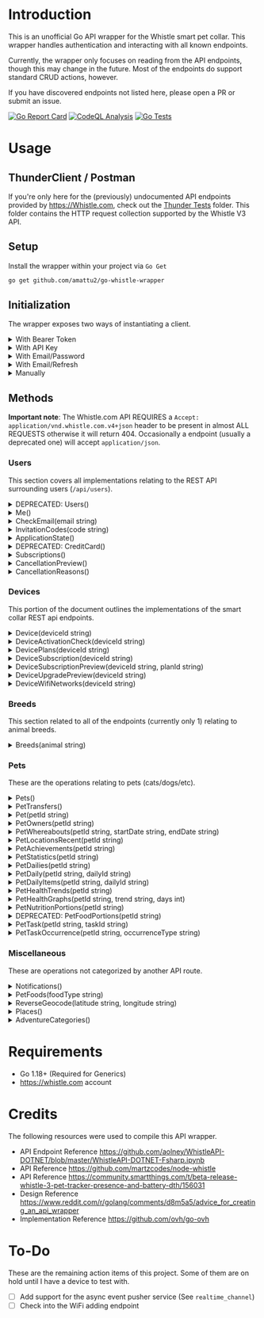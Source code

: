 # Introduction

This is an unofficial Go API wrapper for the Whistle smart pet collar.
This wrapper handles authentication and interacting with all known endpoints.

Currently, the wrapper only focuses on reading from the API endpoints,
though this may change in the future. Most of the endpoints do support
standard CRUD actions, however.

If you have discovered endpoints not listed here, please open a PR or submit an issue.

[![Go Report Card](https://goreportcard.com/badge/github.com/amattu2/go-whistle-wrapper)](https://goreportcard.com/report/github.com/amattu2/go-whistle-wrapper)
[![CodeQL Analysis](https://github.com/amattu2/go-whistle-wrapper/actions/workflows/codeql-analysis.yml/badge.svg)](https://github.com/amattu2/go-whistle-wrapper/actions/workflows/codeql-analysis.yml)
[![Go Tests](https://github.com/amattu2/go-whistle-wrapper/actions/workflows/go-tests.yml/badge.svg)](https://github.com/amattu2/go-whistle-wrapper/actions/workflows/go-tests.yml)

# Usage

## ThunderClient / Postman

If you're only here for the (previously) undocumented API endpoints provided by <https://Whistle.com>,
check out the [Thunder Tests](/.vscode/thunder-tests/) folder.
This folder contains the HTTP request collection supported by the Whistle V3 API.

## Setup

Install the wrapper within your project via `Go Get`

```bash
go get github.com/amattu2/go-whistle-wrapper
```

## Initialization

The wrapper exposes two ways of instantiating a client.

<details>
  <summary>With Bearer Token</summary>

  If you already have a bearer token,
  you can instantiate a new wrapper via

  ```go
  whistle := whistle.InitializeBearer("API_TOKEN_HERE")
  ```

  This is useful for cases where you want to reduce overhead on page reload.
  You should ideally use this method as often as possible.
</details>

<details>
  <summary>With API Key</summary>
  **Note**: I believe this is deprecated and should not be used.
  The mobile application uses HTTP bearer, and this may be removed unpredictably.

  If you already have an API key (`X-Whistle-AuthToken`),
  you can instantiate a new wrapper via

  ```go
  whistle := whistle.InitializeToken("API_TOKEN_HERE")
  ```

  This is useful for cases where you want to reduce overhead on page reload.
  You should ideally use this method as often as possible.
</details>

<details>
  <summary>With Email/Password</summary>

  If you don't have an active API key, but have credentials that work on the <https://Whistle.com>
  mobile app or on <https://app.Whistle.com>, you can instantiate a new wrapper via

  ```go
  whistle := whistle.Initialize("EMAIL", "PASSWORD")
  ```

</details>

<details>
  <summary>With Email/Refresh</summary>

  If you don't have the HTTP bearer token cached, you can reauthenticate using your
  email and refresh token credentials. This would be preferred over storing
  a user's password in a cache somewhere. The refresh token is returned
  during authentication with a email/password.

  ```go
  whistle := whistle.InitializeRefreshToken("EMAIL", "TOKEN")
  ```

</details>

<details>
  <summary>Manually</summary>

  In the event that you have an advanced need, you may also
  initialize the wrapper directly. You only need `email`/`password`,
  `email`/`refresh_token`, `token`, or `bearer`, but never all 4 options together.

  If you provide a `email` and `password` or `email` and `refresh_token`,
  a HTTP bearer will automatically be requested and stored on your first API query.

  ```go
    client := whistle.Client{
      email: "ABC", // Option 1
      password: "XYZ", // Option 1-1
      refreshToken: "XYZ", // Option 1-2
      token: "123", // Option 2
      bearer: "abc12932", // Option 3
      Timeout: 3000,
      Env: whistle.ProdEnv, // Or: whistle.StagingEnv
      UserAgent: "Custom User Agent",
    }
  ```

</details>

## Methods

**Important note**: The Whistle.com API REQUIRES a `Accept: application/vnd.whistle.com.v4+json`
header to be present in almost ALL REQUESTS otherwise it will return 404.
Occasionally a endpoint (usually a deprecated one) will accept `application/json`.

### Users

This section covers all implementations relating to the REST API surrounding users
(`/api/users`).

<details>
  <summary>DEPRECATED: Users()</summary>

  Get information about the currently authenticated user.
  This does NOT provide information about all associated users.

  ```go
  // ...
  q := client.Users()

  q.StatusCode // "200"
  q.Error // nil

  fmt.Println(q.Response) // {CreatedAt, ..., Username}
  // ...
  ```

</details>

<details>
  <summary>Me()</summary>

  Returns information about the authenticated user.

  ```go
  // ...
  q := client.Me()

  q.StatusCode // "200"
  q.Error // nil

  fmt.Println(q.Response.User) // {CreatedAt, ..., Username}
  // ...
  ```

</details>

<details>
  <summary>CheckEmail(email string)</summary>

  Used to check if an email exists within the database.

  HTTP 404 - Non existing

  HTTP 204 - User exists

  ```go
  // ...
  q := client.CheckEmail("abc@gmail.com")

  fmt.Println(q.Response) // true = exists, false = non-existing
  // ...
  ```

</details>

<details>
  <summary>InvitationCodes(code string)</summary>

  List information about a invitation code. Used during the Whistle App invite process.

  ```go
  // ...
  q := client.InvitationCodes("code123")

  q.StatusCode // "200"
  q.Error // nil

  fmt.Println(q.Response) // {pet: ...}
  // ...
  ```

</details>

<details>
  <summary>ApplicationState()</summary>

  Get information about the current application state.
  Current usage unknown.

  ```go
  // ...
  q := client.ApplicationState()

  q.StatusCode // "200"
  q.Error // nil

  fmt.Println(q.Response.ApplicationState) // {...}
  // ...
  ```

</details>

<details>
  <summary>DEPRECATED: CreditCard()</summary>

  Get information about the current credit card on file.
  Does not return the actual card number.

  ```go
  // ...
  q := client.CreditCard()

  q.StatusCode // "200"
  q.Error // nil

  fmt.Println(q.Response)  // {CardType, ..., ZipCode}
  // ...
  ```

</details>

<details>
  <summary>Subscriptions()</summary>

  Get a list of subscriptions tied to an account, along with
  any Partner subscriptions.

  ```go
  // ...
  q := client.Subscriptions()

  q.StatusCode // "200"
  q.Error // nil

  fmt.Println(q.Response) // {Subscriptions: ..., PartnerServices: ...}
  // ...
  ```

</details>

<details>
  <summary>CancellationPreview()</summary>

  Current usage unknown.

  ```go
  // ...
  q := client.CancellationPreview()

  q.StatusCode // "200"
  q.Error // nil

  fmt.Println(q.Response) // TBD
  // ...
  ```

</details>

<details>
  <summary>CancellationReasons()</summary>

  Returns a list of reasons to cancel a subscription.

  ```go
  // ...
  q := client.CancellationReasons()

  q.StatusCode // "200"
  q.Error // nil

  fmt.Println(q.Response) // {cancellation_reasons: [{id: 123, ...}, ...]}
  // ...
  ```

</details>

### Devices

This portion of the document outlines the implementations of the smart collar
REST api endpoints.

<details>
  <summary>Device(deviceId string)</summary>

  Provides information about the specified smart collar device.

  ```go
  // ...
  q := client.Device("serial_num")

  q.StatusCode // "200"
  q.Error // nil

  fmt.Println(q.Response) // {device: {model_id: ..., ..., has_gps: true, ...}
  // ...
  ```

</details>

<details>
  <summary>DeviceActivationCheck(deviceId string)</summary>

  Returns HTTP 204 if the device Id is valid, but not registered

  Returns HTTP 422 if the device is registered

  Returns HTTP 404 if the id is invalid

  ```go
  // ...
  q := client.DeviceActivationCheck("serial_num")

  q.StatusCode // "204"
  q.Error // nil
  // ...
  ```

</details>

<details>
  <summary>DevicePlans(deviceId string)</summary>

  Provides information about the specified device plans

  ```go
  // ...
  q := client.DevicePlans("serial_num")

  q.StatusCode // "200"
  q.Error // nil

  fmt.Println(q.Response) // {paid_through: "", plans: [ ... ] }
  // ...
  ```

</details>

<details>
  <summary>DeviceSubscription(deviceId string)</summary>

  Provides information about the specified device subscription status

  ```go
  // ...
  q := client.DeviceSubscription("serial_num")

  q.StatusCode // "200"
  q.Error // nil

  fmt.Println(q.Response) // {id: 123, ..., plan: {...}}
  // ...
  ```

</details>

<details>
  <summary>DeviceSubscriptionPreview(deviceId string, planId string)</summary>

  Current usage unknown

  ```go
  // ...
  q := client.DeviceSubscriptionPreview("serial_num", "abc")

  q.StatusCode // "200"
  q.Error // nil

  fmt.Println(q.Response) // TBD
  // ...
  ```

</details>

<details>
  <summary>DeviceUpgradePreview(deviceId string)</summary>

  Current usage unknown

  ```go
  // ...
  q := client.DeviceUpgradePreview("serial_num")

  q.StatusCode // "200"
  q.Error // nil

  fmt.Println(q.Response) // TBD
  // ...
  ```

</details>

<details>
  <summary>DeviceWifiNetworks(deviceId string)</summary>

  Provides a listing of all connected networks associated with a device.

  ```go
  // ...
  q := client.DeviceWifiNetworks("serial_num")

  q.StatusCode // "200"
  q.Error // nil

  fmt.Println(q.Response) // [{id: ..., ssid: "xyz"}, ...]
  // ...
  ```

</details>

### Breeds

This section related to all of the endpoints (currently only 1)
relating to animal breeds.

<details>
  <summary>Breeds(animal string)</summary>

  Provides a list of breeds given the current animal species.
  Known options are `dogs` or `cats`

  ```go
  // ...
  q := client.Breeds("dogs")

  q.StatusCode // "200"
  q.Error // nil

  fmt.Println(q.Response.Breeds) // [{ID: 123, Name: "German Shepherd", ...}, ...]
  // ...
  ```

</details>

### Pets

These are the operations relating to pets (cats/dogs/etc).

<details>
  <summary>Pets()</summary>

  Returns a populated array of objects describing a Pet belonging to
  the authenticated user.

  ```go
  // ...
  q := client.Pets()

  q.StatusCode // "200"
  q.Error // nil

  fmt.Println(q.Response.Pets) // {ID: 135, Name: "Baker", ...}
  // ...
  ```

</details>

<details>
  <summary>PetTransfers()</summary>

  Returns an array of pets that qualify for a transfer.
  Unsure of the current usage.

  ```go
  // ...
  q := client.PetTransfers()

  q.StatusCode // "200"
  q.Error // nil

  fmt.Println(q.Response.Transfers) // [{ID: 123, Name: "Fido", ...}, ...]
  // ...
  ```

</details>

<details>
  <summary>Pet(petId string)</summary>

  Returns detailed information about a specific pet.

  ```go
  // ...
  q := client.Pet("petid123")

  q.StatusCode // "200"
  q.Error // nil

  fmt.Println(q.Response.Pet) // {ID: 123, ..., Name: "Fido"}
  // ...
  ```

</details>

<details>
  <summary>PetOwners(petId string)</summary>

  Returns an array of people that are tied to a pet as owners.

  ```go
  // ...
  q := client.PetOwners("pet1233")

  q.StatusCode // "200"
  q.Error // nil

  fmt.Println(q.Response.Owners) // [{Name: "amattu2", ..., Email: "xyz@gmail.com"}]
  // ...
  ```

</details>

<details>
  <summary>PetWhereabouts(petId string, startDate string, endDate string)</summary>

  Returns informations about a pet's historical locations.
  Based on start/end dates.
  Provides locations and known places.

  ```go
  // ...
  q := client.PetWhereabouts("pet321", "2022-03-03", "2024-01-01")

  q.StatusCode // "200"
  q.Error // nil

  fmt.Println(q.Response) // {Locations: [...], Places: [...]}
  // ...
  ```

</details>

<details>
  <summary>PetLocationsRecent(petId string)</summary>

  Similar to PetWhereabouts, this returns detailed locations
  about where a pet has been as of recent.

  ```go
  // ...
  q := client.PetLocationsRecent("3892821")

  q.StatusCode // "200"
  q.Error // nil

  fmt.Println(q.Response.Locations) // [{...}]
  // ...
  ```

</details>

<details>
  <summary>PetAchievements(petId string)</summary>

  Returns a list of achievements that a pet CAN make.
  The achievements indicate whether or not that goal
  has been met.

  ```go
  // ...
  q := client.PetAchievements("3828111")

  q.StatusCode // "200"
  q.Error // nil

  fmt.Println(q.Response.Achievements) // [{ID: 8382, Name: "1 Week Streak"}]
  // ...
  ```

</details>

<details>
  <summary>PetStatistics(petId string)</summary>

  Returns analytical insights about a pet.

  ```go
  // ...
  q := client.PetStatistics("12345")

  q.StatusCode // "200"
  q.Error // nil

  fmt.Println(q.Response.Statistics) // {AverageMinutesActive: 0, ...}
  // ...
  ```

</details>

<details>
  <summary>PetDailies(petId string)</summary>

  Returns high-level information about a pet's daily activities

  ```go
  // ...
  q := client.PetDailies("12345")

  q.StatusCode // "200"
  q.Error // nil

  fmt.Println(q.Response.Dailies) // [{DayNumber: 93381, ..., UpdatedAt: "..."}]
  // ...
  ```

</details>

<details>
  <summary>PetDaily(petId string, dailyId string)</summary>

  Returns detailed information about a particular pet's daily activity

  ```go
  // ...
  q := client.PetDaily("1234", "938191")

  q.StatusCode // "200"
  q.Error // nil

  fmt.Println(q.Response.Daily) // [{DayNumber: 938191, ...}]
  // ...
  ```

</details>

<details>
  <summary>PetDailyItems(petId string, dailyId string)</summary>

  Returns very low-level, and highly-detailed breakdown of a pet's
  daily activity.

  ```go
  // ...
  q := client.PetDailyItems("1234", "938191")

  q.StatusCode // "200"
  q.Error // nil

  fmt.Println(q.Response.DailyItems) // [...]
  // ...
  ```

</details>

<details>
  <summary>PetHealthTrends(petId string)</summary>

  Provides health trend information about the specified pet.

  ```go
  // ...
  q := client.PetHealthTrends("12345")

  q.StatusCode // "200"
  q.Error // nil

  fmt.Println(q.Response.Trends) // {...}
  // ...
  ```

</details>

<details>
  <summary>PetHealthGraphs(petId string, trend string, days int)</summary>

  Provides data to generate a graph for the specified health trend.
  Days limits the number of observations to include.

  ```go
  // ...
  q := client.PetHealthTrends("1234", "sleeping", 7)

  q.StatusCode // "200"
  q.Error // nil

  fmt.Println(q.Response) // {Data: [...], PetId: 1234, ...}
  // ...
  ```

</details>

<details>
  <summary>PetNutritionPortions(petId string)</summary>

  Returns the suggested food portions for the given pet.

  ```go
  // ...
  q := client.PetNutritionPortions("1234")

  q.StatusCode // "200"
  q.Error // nil

  fmt.Println(q.Response) // {Treats: ..., SuggestedCalories: 0.0}
  // ...
  ```

</details>

<details>
  <summary>DEPRECATED: PetFoodPortions(petId string)</summary>

  Returns the suggested food portions for the given pet.
  Replaced by the above method.

  ```go
  // ...
  q := client.PetFoodPortions("1234")

  q.StatusCode // "200"
  q.Error // nil

  fmt.Println(q.Response.PetFoodPortions) // ...
  // ...
  ```

</details>

<details>
  <summary>PetTask(petId string, taskId string)</summary>

  Returns information about the pet's task.

  ```go
  // ...
  q := client.PetTask("1234", "35")

  q.StatusCode // "200"
  q.Error // nil

  fmt.Println(q.Response) // ...
  // ...
  ```

</details>

<details>
  <summary>PetTaskOccurrence(petId string, occurrenceType string)</summary>

  Current usage unknown.

  ```go
  // ...
  q := client.PetTaskOccurrence("1234", "incomplete")

  q.StatusCode // "200"
  q.Error // nil

  fmt.Println(q.Response) // ...
  // ...
  ```

</details>

### Miscellaneous

These are operations not categorized by another API route.

<details>
  <summary>Notifications()</summary>

  Returns an array of unread notifications for the current user.

  ```go
  // ...
  q := client.Notifications()

  q.StatusCode // "200"
  q.Error // nil

  fmt.Println(q.Response) // {Items: [...]}
  // ...
  ```

</details>

<details>
  <summary>PetFoods(foodType string)</summary>

  Returns a list of pet foods given the food type.
  Known options are `dog_treat`, `dog_food`. Cat variant does not work.

  ```go
  // ...
  q := client.PetFoods("dog_food")

  q.StatusCode // "200"
  q.Error // nil

  fmt.Println(q.Response) // [{ID: 321, Name: "Purina XXX"}, ...]
  // ...
  ```

</details>

<details>
  <summary>ReverseGeocode(latitude string, longitude string)</summary>

  Decode latitude and longitude to a physical address.

  ```go
  // ...
  q := client.ReverseGeocode("LAT", "LON")

  q.StatusCode // "200"
  q.Error // nil

  fmt.Println(q.Response.Description) // {address: ..., region: ..., etc}
  // ...
  ```

</details>

<details>
  <summary>Places()</summary>

  Returns a list of saved places tied to a user account.

  ```go
  // ...
  q := client.Places()

  q.StatusCode // "200"
  q.Error // nil

  fmt.Println(q.Response) // [ {address: "123 ABC Lane", ..., id: 123}, ...]
  // ...
  ```

</details>

<details>
  <summary>AdventureCategories()</summary>

  Returns a list of adventure categories.
  Current usage unknown.

  ```go
  // ...
  q := client.AdventureCategories()

  q.StatusCode // "200"
  q.Error // nil

  fmt.Println(q.Response) // []
  // ...
  ```

</details>

# Requirements

- Go 1.18+ (Required for Generics)
- <https://whistle.com> account

# Credits

The following resources were used to compile this API wrapper.

- API Endpoint Reference <https://github.com/aolney/WhistleAPI-DOTNET/blob/master/WhistleAPI-DOTNET-Fsharp.ipynb>
- API Reference <https://github.com/martzcodes/node-whistle>
- API Reference <https://community.smartthings.com/t/beta-release-whistle-3-pet-tracker-presence-and-battery-dth/156031>
- Design Reference <https://www.reddit.com/r/golang/comments/d8m5a5/advice_for_creating_an_api_wrapper>
- Implementation Reference <https://github.com/ovh/go-ovh>

# To-Do

These are the remaining action items of this project.
Some of them are on hold until I have a device to test with.

- [ ] Add support for the async event pusher service (See `realtime_channel`)
- [ ] Check into the WiFi adding endpoint

